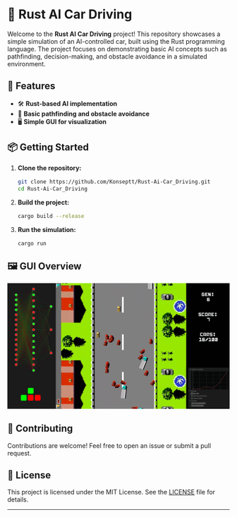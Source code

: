 # 🚗 Rust AI Car Driving

Welcome to the **Rust AI Car Driving** project! This repository showcases a simple simulation of an AI-controlled car, built using the Rust programming language. The project focuses on demonstrating basic AI concepts such as pathfinding, decision-making, and obstacle avoidance in a simulated environment.

## 🌟 Features

- 🛠️ **Rust-based AI implementation**
- 🧠 **Basic pathfinding and obstacle avoidance**
- 🖥️ **Simple GUI for visualization**

## 📦 Getting Started

1. **Clone the repository:**
   ```bash
   git clone https://github.com/Konseptt/Rust-Ai-Car_Driving.git
   cd Rust-Ai-Car_Driving
   ```

2. **Build the project:**
   ```bash
   cargo build --release
   ```

3. **Run the simulation:**
   ```bash
   cargo run
   ```

## 🖼️ GUI Overview

![GUI Screenshot](./gui.png)

## 🤝 Contributing

Contributions are welcome! Feel free to open an issue or submit a pull request.

## 📄 License

This project is licensed under the MIT License. See the [LICENSE](./LICENSE) file for details.

---
